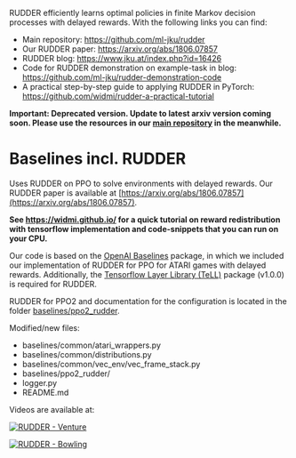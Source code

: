 RUDDER efficiently learns optimal policies in finite Markov decision processes with delayed rewards.
With the following links you can find:
- Main repository: https://github.com/ml-jku/rudder
- Our RUDDER paper: https://arxiv.org/abs/1806.07857
- RUDDER blog: https://www.jku.at/index.php?id=16426
- Code for RUDDER demonstration on example-task in blog: https://github.com/ml-jku/rudder-demonstration-code
- A practical step-by-step guide to applying RUDDER in PyTorch: https://github.com/widmi/rudder-a-practical-tutorial

**Important: Deprecated version. Update to latest arxiv version coming soon. Please use the resources in our [main repository](https://github.com/ml-jku/rudder) in the meanwhile.**

# Baselines incl. RUDDER

Uses RUDDER on PPO to solve environments with delayed rewards. Our RUDDER paper is available at [https://arxiv.org/abs/1806.07857](https://arxiv.org/abs/1806.07857). 

**See https://widmi.github.io/ for a quick tutorial on reward redistribution with tensorflow implementation and code-snippets that you can run on your CPU.**

Our code is based on the [OpenAI Baselines](https://github.com/openai/baselines) package, in which we included our implementation of RUDDER for PPO for ATARI games with delayed rewards.
Additionally, the [Tensorflow Layer Library (TeLL)](https://github.com/bioinf-jku/tensorflow-layer-library) package (v1.0.0) is required for RUDDER.

RUDDER for PPO2 and documentation for the configuration is located in the folder [baselines/ppo2_rudder](baselines/ppo2_rudder).

Modified/new files:
- baselines/common/atari_wrappers.py
- baselines/common/distributions.py
- baselines/common/vec_env/vec_frame_stack.py
- baselines/ppo2_rudder/
- logger.py
- README.md

Videos are available at:

[![RUDDER - Venture](https://img.youtube.com/vi/CAcDkQsxjgA/0.jpg)](https://www.youtube.com/watch?v=CAcDkQsxjgA&index=2&list=PLDfrC-Vpg-CzVTqSjxVeLQZy3f7iv9vyY "RUDDER - Venture")

[![RUDDER - Bowling](https://img.youtube.com/vi/-NZsBnGjm9E/0.jpg)](https://www.youtube.com/watch?v=-NZsBnGjm9E&list=PLDfrC-Vpg-CzVTqSjxVeLQZy3f7iv9vyY "RUDDER - Bowling")

